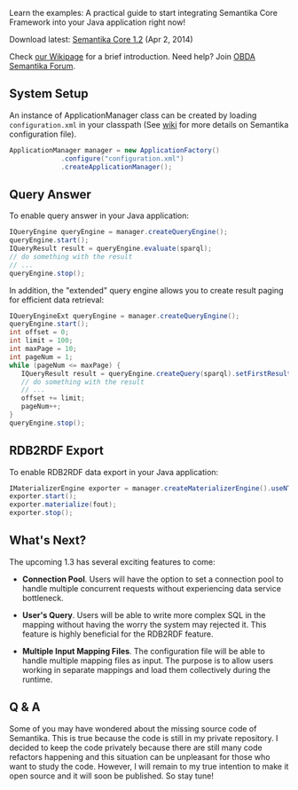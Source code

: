 Learn the examples: A practical guide to start integrating Semantika Core Framework into your Java
application right now!

Download latest: [Semantika Core 1.2](https://github.com/obidea/semantika-api/releases/download/v1.2/semantika-core-1.2.jar) (Apr 2, 2014)

Check [our Wikipage](https://github.com/obidea/semantika-api/wiki) for a brief introduction.
Need help? Join [OBDA Semantika Forum](https://groups.google.com/forum/#!forum/obda-semantika).

System Setup
------------

An instance of ApplicationManager class can be created by loading `configuration.xml` in your classpath
(See [wiki](https://github.com/obidea/semantika-api/wiki/1.-XML-Configuration-File) for more details on
Semantika configuration file).
```java
ApplicationManager manager = new ApplicationFactory()
             .configure("configuration.xml")
             .createApplicationManager();
```

Query Answer
------------

To enable query answer in your Java application:
```java
IQueryEngine queryEngine = manager.createQueryEngine(); 
queryEngine.start();
IQueryResult result = queryEngine.evaluate(sparql);
// do something with the result
// ...
queryEngine.stop();
```

In addition, the "extended" query engine allows you to create result paging for efficient data retrieval:

```java
IQueryEngineExt queryEngine = manager.createQueryEngine();
queryEngine.start();
int offset = 0;
int limit = 100;
int maxPage = 10;
int pageNum = 1;
while (pageNum <= maxPage) {
   IQueryResult result = queryEngine.createQuery(sparql).setFirstResult(offset).setMaxResults(limit).evaluate();
   // do something with the result
   // ...
   offset += limit;
   pageNum++;
}
queryEngine.stop();
```

RDB2RDF Export
--------------

To enable RDB2RDF data export in your Java application:

```java
IMaterializerEngine exporter = manager.createMaterializerEngine().useNTriples();
exporter.start();
exporter.materialize(fout);
exporter.stop();
```

What's Next?
------------

The upcoming 1.3 has several exciting features to come:

* **Connection Pool**. Users will have the option to set a connection pool to handle
  multiple concurrent requests without experiencing data service bottleneck.

* **User's Query**. Users will be able to write more complex SQL in the mapping without
  having the worry the system may rejected it. This feature is highly beneficial for
  the RDB2RDF feature.

* **Multiple Input Mapping Files**. The configuration file will be able to handle
  multiple mapping files as input. The purpose is to allow users working in separate
  mappings and load them collectively during the runtime.


Q & A
-----

Some of you may have wondered about the missing source code of Semantika. This is true
because the code is still in my private repository. I decided to keep the code privately
because there are still many code refactors happening and this situation can be unpleasant
for those who want to study the code. However, I will remain to my true intention to make
it open source and it will soon be published. So stay tune!

